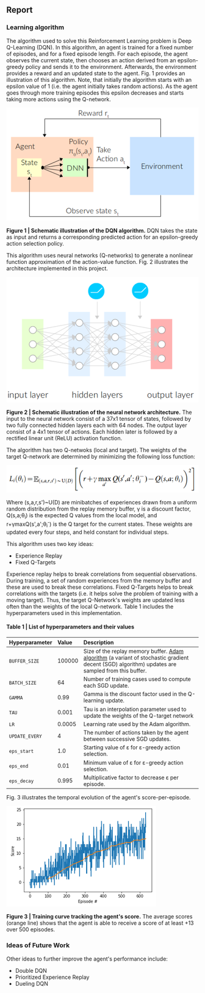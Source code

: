 ## Report
### Learning algorithm
The algorithm used to solve this Reinforcement Learning problem is Deep Q-Learning (DQN). In this algorithm, an agent is trained for a fixed number of episodes, and for a fixed episode length. For each episode, the agent observes the current state, then chooses an action derived from an epsilon-greedy policy and sends it to the environment. Afterwards, the environment provides a reward and an updated state to the agent. Fig. 1 provides an illustration of this algorithm. Note, that initially the algorithm starts with an epsilon value of 1 (i.e. the agent initially takes random actions). As the agent goes through more training episodes this epsilon decreases and starts taking more actions using the Q-network.

![alt-text](https://raw.githubusercontent.com/acampos074/Deep-Q-Network-Navigation/master/Figures/DQN.png)

**Figure 1 | Schematic illustration of the DQN algorithm.** DQN takes the state as input and returns a corresponding predicted action for an epsilon-greedy action selection policy.   

This algorithm uses neural networks (Q-networks) to generate a nonlinear function approximation of the action-value function. Fig. 2 illustrates the architecture implemented in this project.

![alt-text](https://raw.githubusercontent.com/acampos074/Deep-Q-Network-Navigation/master/Figures/nn.png)

**Figure 2 | Schematic illustration of the neural network architecture.** The input to the neural network consist of a 37x1 tensor of states, followed by two fully connected hidden layers each with 64 nodes. The output layer consist of a 4x1 tensor of actions. Each hidden later is followed by a rectified linear unit (ReLU) activation function.

The algorithm has two Q-netwoks (local and target). The weights of the target Q-network are determined by minimizing the following loss function:

![alt-text](https://raw.githubusercontent.com/acampos074/Deep-Q-Network-Navigation/master/Figures/loss_function.png)

Where (s,a,r,s')~U(D) are minibatches of experiences drawn from a uniform random distribution from the replay memory buffer, &gamma; is a discount factor, Q(s,a;&theta;<sub>i</sub>) is the expected Q values from the local model, and r+&gamma;maxQ(s',a';&theta;<sub>i</sub><sup>-</sup>) is the Q target for the current states. These weights are updated every four steps, and held constant for individual steps.

This algorithm uses two key ideas:

* Experience Replay
* Fixed Q-Targets

Experience replay helps to break correlations from sequential observations. During training, a set of random experiences from the memory buffer and these are used to break these correlations. Fixed Q-Targets helps to break correlations with the targets (i.e. it helps solve the problem of training with a moving target). Thus, the target Q-Network's weights are updated less often than the weights of the local Q-network. Table 1 includes the hyperparameters used in this implementation.

#### **Table 1 | List of hyperparameters and their values**
| **Hyperparameter**      | **Value** | **Description**     |
| :---        |    :---   |  :--- |
| `BUFFER_SIZE`      | 100000       | Size of the replay memory buffer. [Adam algorithm](https://arxiv.org/abs/1412.6980) (a variant of stochastic gradient decent (SGD) algorithm) updates are sampled from this buffer.    |
| `BATCH_SIZE`   | 64        | Number of training cases used to compute each SGD update.      |
| `GAMMA`   | 0.99        | Gamma is the discount factor used in the Q-learning update.     |
| `TAU`   | 0.001  |  Tau is an interpolation parameter used to update the weights of the Q-target network |
| `LR`   | 0.0005  |  Learning rate used by the Adam algorithm.  |
| `UPDATE_EVERY`   | 4  | The number of actions taken by the agent between successive SGD updates.  |
| `eps_start`  | 1.0  |  Starting value of &epsilon; for &epsilon;-greedy action selection.   |
| `eps_end`   |  0.01 |  Minimum value of &epsilon; for &epsilon;-greedy action selection. |
|`eps_decay`   | 0.995  | Multiplicative factor to decrease &epsilon; per episode.  |

Fig. 3 illustrates the temporal evolution of the agent's score-per-episode.

![alt-text](https://raw.githubusercontent.com/acampos074/Deep-Q-Network-Navigation/master/Figures/avg_scores.png)

**Figure 3 | Training curve tracking the agent's score.** The average scores (orange line) shows that the agent is able to receive a score of at least +13 over 500 episodes.
### Ideas of Future Work
Other ideas to further improve the agent's performance include:
* Double DQN
* Prioritized Experience Replay
* Dueling DQN
